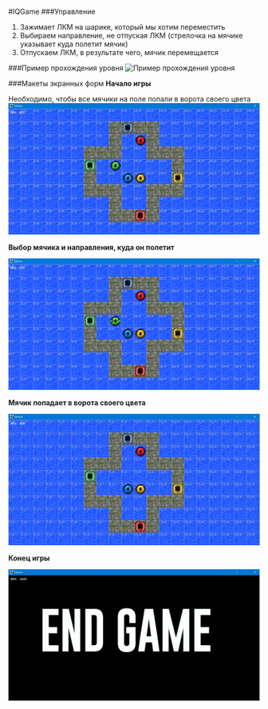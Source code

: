 #IQGame
###Управление
1. Зажимает ЛКМ на шарике, который мы хотим переместить
2. Выбираем направление, не отпуская ЛКМ (стрелочка на мячике указывает куда полетит мячик) 
3. Отпускаем ЛКМ, в результате чего, мячик перемещается

###Пример прохождения уровня
![Пример прохождения уровня](documents/readme/example.gif)

###Макеты экранных форм
**Начало игры**

Необходимо, чтобы все мячики на поле попали в ворота своего цвета
![Начало игры](documents/readme/1.jpg)

**Выбор мячика и направления, куда он полетит**

![Управление шариком](documents/readme/2.png)

**Мячик попадает в ворота своего цвета**

![Шарик попадает в ворота своего цвета](documents/readme/3.jpg)


**Конец игры**

![Конец игры](documents/readme/6.jpg)


